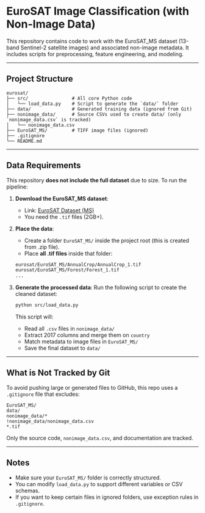 # EuroSAT Image Classification (with Non-Image Data)

This repository contains code to work with the EuroSAT_MS dataset (13-band Sentinel-2 satellite images) and associated non-image metadata. It includes scripts for preprocessing, feature engineering, and modeling.

---

## Project Structure

```
eurosat/
├── src/                # All core Python code
│   └── load_data.py    # Script to generate the `data/` folder
├── data/               # Generated training data (ignored from Git)
├── nonimage_data/      # Source CSVs used to create data/ (only `nonimage_data.csv` is tracked)
│   └── nonimage_data.csv
├── EuroSAT_MS/         # TIFF image files (ignored)
├── .gitignore
└── README.md
```

---

## Data Requirements

This repository **does not include the full dataset** due to size. To run the pipeline:

1. **Download the EuroSAT_MS dataset**:
   - Link: [EuroSAT Dataset (MS)](https://madm.dfki.de/files/sentinel/EuroSATallBands.zip)
   - You need the `.tif` files (2GB+).

2. **Place the data**:
   - Create a folder `EuroSAT_MS/` inside the project root (this is created from .zip file).
   - Place **all .tif files** inside that folder:

   ```bash
   eurosat/EuroSAT_MS/AnnualCrop/AnnualCrop_1.tif
   eurosat/EuroSAT_MS/Forest/Forest_1.tif
   ...
   ```

3. **Generate the processed data**:
   Run the following script to create the cleaned dataset:

   ```bash
   python src/load_data.py
   ```

   This script will:
   - Read all `.csv` files in `nonimage_data/`
   - Extract 2017 columns and merge them on `country`
   - Match metadata to image files in `EuroSAT_MS/`
   - Save the final dataset to `data/`

---

## What is Not Tracked by Git

To avoid pushing large or generated files to GitHub, this repo uses a `.gitignore` file that excludes:

```gitignore
EuroSAT_MS/
data/
nonimage_data/*
!nonimage_data/nonimage_data.csv
*.tif
```

Only the source code, `nonimage_data.csv`, and documentation are tracked.

---

## Notes

- Make sure your `EuroSAT_MS/` folder is correctly structured.
- You can modify `load_data.py` to support different variables or CSV schemas.
- If you want to keep certain files in ignored folders, use exception rules in `.gitignore`.

